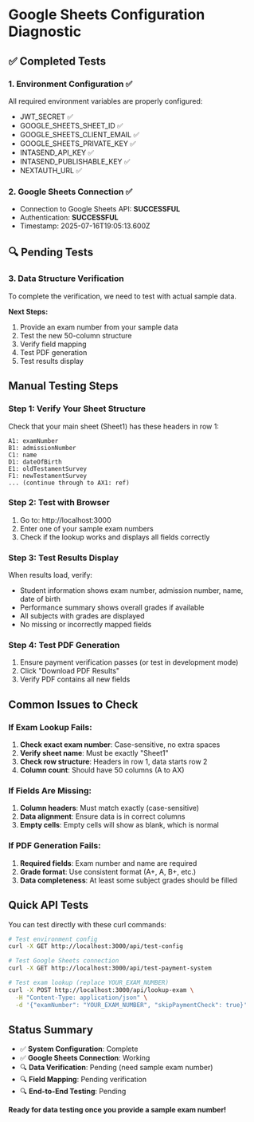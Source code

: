 # Google Sheets Configuration Diagnostic

## ✅ Completed Tests

### 1. Environment Configuration ✅
All required environment variables are properly configured:
- JWT_SECRET ✅
- GOOGLE_SHEETS_SHEET_ID ✅
- GOOGLE_SHEETS_CLIENT_EMAIL ✅
- GOOGLE_SHEETS_PRIVATE_KEY ✅
- INTASEND_API_KEY ✅
- INTASEND_PUBLISHABLE_KEY ✅
- NEXTAUTH_URL ✅

### 2. Google Sheets Connection ✅
- Connection to Google Sheets API: **SUCCESSFUL**
- Authentication: **SUCCESSFUL**
- Timestamp: 2025-07-16T19:05:13.600Z

## 🔍 Pending Tests

### 3. Data Structure Verification
To complete the verification, we need to test with actual sample data.

**Next Steps:**
1. Provide an exam number from your sample data
2. Test the new 50-column structure
3. Verify field mapping
4. Test PDF generation
5. Test results display

## Manual Testing Steps

### Step 1: Verify Your Sheet Structure
Check that your main sheet (Sheet1) has these headers in row 1:

```
A1: examNumber
B1: admissionNumber  
C1: name
D1: dateOfBirth
E1: oldTestamentSurvey
F1: newTestamentSurvey
... (continue through to AX1: ref)
```

### Step 2: Test with Browser
1. Go to: http://localhost:3000
2. Enter one of your sample exam numbers
3. Check if the lookup works and displays all fields correctly

### Step 3: Test Results Display
When results load, verify:
- Student information shows exam number, admission number, name, date of birth
- Performance summary shows overall grades if available
- All subjects with grades are displayed
- No missing or incorrectly mapped fields

### Step 4: Test PDF Generation
1. Ensure payment verification passes (or test in development mode)
2. Click "Download PDF Results"
3. Verify PDF contains all new fields

## Common Issues to Check

### If Exam Lookup Fails:
1. **Check exact exam number**: Case-sensitive, no extra spaces
2. **Verify sheet name**: Must be exactly "Sheet1"
3. **Check row structure**: Headers in row 1, data starts row 2
4. **Column count**: Should have 50 columns (A to AX)

### If Fields Are Missing:
1. **Column headers**: Must match exactly (case-sensitive)
2. **Data alignment**: Ensure data is in correct columns
3. **Empty cells**: Empty cells will show as blank, which is normal

### If PDF Generation Fails:
1. **Required fields**: Exam number and name are required
2. **Grade format**: Use consistent format (A+, A, B+, etc.)
3. **Data completeness**: At least some subject grades should be filled

## Quick API Tests

You can test directly with these curl commands:

```bash
# Test environment config
curl -X GET http://localhost:3000/api/test-config

# Test Google Sheets connection  
curl -X GET http://localhost:3000/api/test-payment-system

# Test exam lookup (replace YOUR_EXAM_NUMBER)
curl -X POST http://localhost:3000/api/lookup-exam \
  -H "Content-Type: application/json" \
  -d '{"examNumber": "YOUR_EXAM_NUMBER", "skipPaymentCheck": true}'
```

## Status Summary

- ✅ **System Configuration**: Complete
- ✅ **Google Sheets Connection**: Working  
- 🔍 **Data Verification**: Pending (need sample exam number)
- 🔍 **Field Mapping**: Pending verification
- 🔍 **End-to-End Testing**: Pending

**Ready for data testing once you provide a sample exam number!** 
